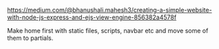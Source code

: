https://medium.com/@bhanushali.mahesh3/creating-a-simple-website-with-node-js-express-and-ejs-view-engine-856382a4578f

Make home first with static files, scripts, navbar etc and move some of them to partials.
